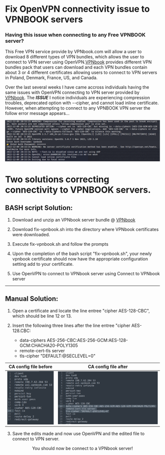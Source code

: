# Fix OpenVPN connectivity issue to VPNBOOK servers

### Having this issue when connecting to any Free VPNBOOK server?

This Free VPN service provide by VPNbook.com will allow a user to download 8 different types of VPN bundles, which allows the user to connect to VPN server using OpenVPN.[VPNbook](https://www.vpnbook.com/freevpn) provides different VPN bundles pack that users can download and each VPN bundles contain about 3 or 4 different certificates allowing users to connect to VPN servers in Poland, Denmark, France, US, and Canada. 

Over the last several weeks I have came accross individuals having the same issues with OpenVPN connecting to VPN server provided by [VPNbook](https://www.vpnbook.com/freevpn). The ***ISSUE*** I notice individuals are experiencing compression troubles, deprecated option with --cipher, and cannot load inline certificate. However, when attempting to connect to any VPNBOOK VPN server the follow error message appears...

![Issue](https://github.com/1KevinFigueroa/openvpn-issues-vpnbook/blob/main/images/OpenVPN_issue_VPNbook.png)


# Two solutions correcting connectivity to VPNBOOK servers.
## BASH script Solution:
1. Download and unzip an VPNbook server bundle @ [VPNbook](https://www.vpnbook.com/freevpn)

2. Download fix-vpnbook.sh into the directory where VPNbook certificates were downloaded.

3. Execute fix-vpnbook.sh and follow the prompts

4. Upon the completion of the bash script "fix-vpnbook.sh", your newly vpnbook certificate should
   now have the appropriate configuration setting add to your certificate.

5. Use OpenVPN to connect to VPNbook server using Connect to VPNbook server  


------------------------------

## Manual Solution:
1. Open a certificate and locate the line entree "cipher AES-128-CBC", which should be line 12 or 13.

2. Insert the following three lines after the line entree "cipher AES-128.CBC:
   * data-ciphers AES-256-CBC:AES-256-GCM:AES-128-GCM:CHACHA20-POLY1305
   * remote-cert-tls server
   * tls-cipher "DEFAULT:@SECLEVEL=0"

|CA config file before | CA config file after
|-------|------|
|![Config Before](https://github.com/1KevinFigueroa/openvpn-issues-vpnbook/blob/main/images/manualInsert1.png) |![Config After](https://github.com/1KevinFigueroa/openvpn-issues-vpnbook/blob/main/images/manualInsert2.png) |
 

3. Save the edits made and now use OpenVPN and the edited file to connect to VPN server.


<p style="text-align: center;">You should now be connect to a VPNbook server!</p>
